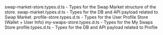 swap-market-store.types.d.ts - Types for the Swap Market structure of the store.
swap-market.types.d.ts       - Types for the DB and API payload related to Swap Market.
profile-store.types.d.ts     - Types for the User Profile Store (Wallet + User Info)
my-swaps-store.types.d.ts    - Types for the My Swaps Store
profile.types.d.ts           - Types for the DB and API payload related to Profile